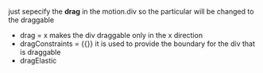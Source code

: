 just sepecify the **drag** in the motion.div so the particular will be changed to the draggable

- drag = x makes the div draggable only in the x direction
- dragConstraints = {{}} it is used to provide the boundary for the div that is draggable
- dragElastic 